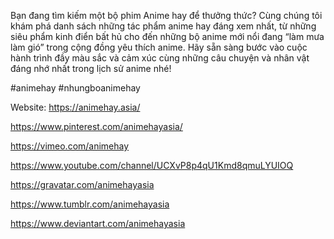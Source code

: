 Bạn đang tìm kiếm một bộ phim Anime hay để thưởng thức? Cùng chúng tôi khám phá danh sách những tác phẩm anime hay đáng xem nhất, từ những siêu phẩm kinh điển bất hủ cho đến những bộ anime mới nổi đang “làm mưa làm gió” trong cộng đồng yêu thích anime. Hãy sẵn sàng bước vào cuộc hành trình đầy màu sắc và cảm xúc cùng những câu chuyện và nhân vật đáng nhớ nhất trong lịch sử anime nhé!

#animehay #nhungboanimehay

Website: https://animehay.asia/

https://www.pinterest.com/animehayasia/

https://vimeo.com/animehay

https://www.youtube.com/channel/UCXvP8p4qU1Kmd8qmuLYUIOQ

https://gravatar.com/animehayasia

https://www.tumblr.com/animehayasia

https://www.deviantart.com/animehayasia
